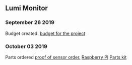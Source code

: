 Lumi Monitor
------------

### September 26 2019
Budget created.
[budget for the project](https://github.com/Abdirashid-Yusuf/Lumi-monitor/blob/master/Documentation/Abdirashid's%20Budget.pdf)
### October 03 2019
Parts ordered
[proof of sensor order.](https://github.com/Abdirashid-Yusuf/Lumi-monitor/blob/master/Images/proofPic.png) 
[Raspberry PI](https://github.com/Abdirashid-Yusuf/Lumi-monitor/blob/master/Images/RaspberPI.HEIC)
[Parts kit](https://github.com/Abdirashid-Yusuf/Lumi-monitor/blob/master/Images/Parts%20kit.png)

